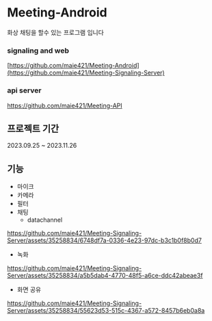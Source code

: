 # Meeting-Android
화상 채팅을 할수 있는 프로그램 입니다

### signaling and web
[https://github.com/maie421/Meeting-Android](https://github.com/maie421/Meeting-Signaling-Server)
### api server 
https://github.com/maie421/Meeting-API

## 프로젝트 기간
2023.09.25 ~ 2023.11.26

## 기능
- 마이크
- 카메라
- 필터
- 채팅
  - datachannel
 
https://github.com/maie421/Meeting-Signaling-Server/assets/35258834/6748df7a-0336-4e23-97dc-b3c1b0f8b0d7

- 녹화

https://github.com/maie421/Meeting-Signaling-Server/assets/35258834/a5b5dab4-4770-48f5-a6ce-ddc42abeae3f

- 화면 공유

https://github.com/maie421/Meeting-Signaling-Server/assets/35258834/55623d53-515c-4367-a572-8457b6eb0a8a
